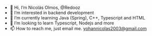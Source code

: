 - 👋 Hi, I’m Nicolás Olmos, @Redooz
- 👀 I’m interested in backend development
- 🌱 I’m currently learning Java (Spring), C++, Typescript and HTML
- 💞️ I’m looking to learn Typescript, Nodejs and more
- 📫 How to reach me, just email me. yohannicolas2003@gmail.com

<!---
Redooz/Redooz is a ✨ special ✨ repository because its `README.md` (this file) appears on your GitHub profile.
You can click the Preview link to take a look at your changes.
--->
